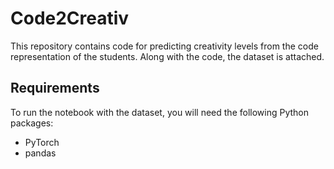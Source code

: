 # Code2Creativ

This repository contains code for predicting creativity levels from the code representation of the students. Along with the code, the dataset is attached.

## Requirements

To run the notebook with the dataset, you will need the following Python packages:

- PyTorch
- pandas
